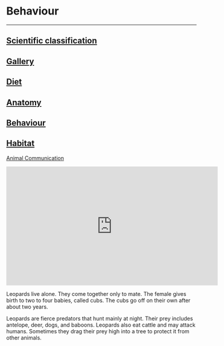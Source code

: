 # Behaviour

---
[Scientific classification](/Scientific)
---
[Gallery](/gallery)
---
[Diet](/diet)
---
[Anatomy](/anatomy)
---
[Behaviour](/behaviour)
---
[Habitat](/habitat)
---
[Animal Communication](/communication)

<iframe width="560" height="315" src="https://www.youtube.com/embed/AmfY3ADb0Ks" frameborder="0" allow="accelerometer; autoplay; clipboard-write; encrypted-media; gyroscope; picture-in-picture" allowfullscreen></iframe>

Leopards live alone. They come together only to mate. The female gives birth to two to four babies, called cubs. The cubs go off on their own after about two years.

Leopards are fierce predators that hunt mainly at night. Their prey includes antelope, deer, dogs, and baboons. Leopards also eat cattle and may attack humans. Sometimes they drag their prey high into a tree to protect it from other animals.

